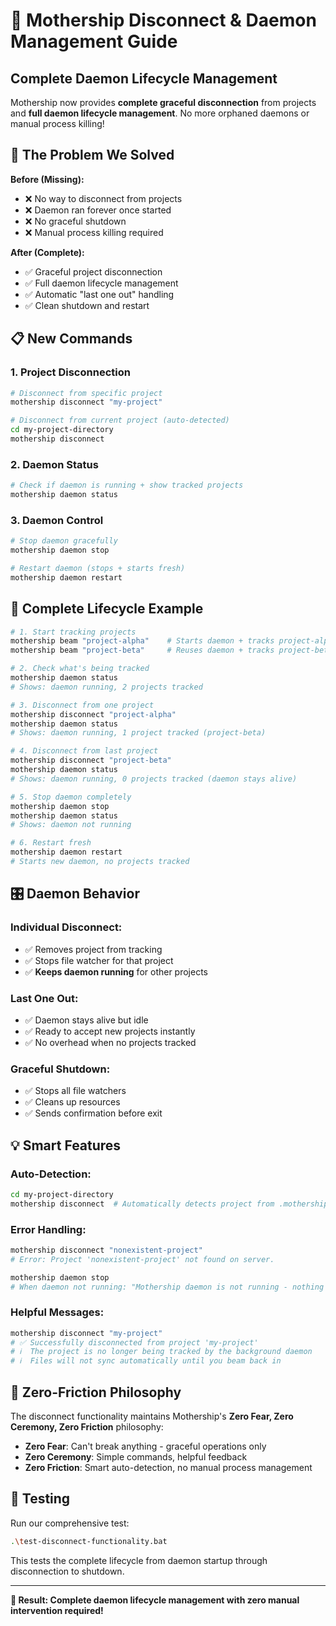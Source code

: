 # 🔌 Mothership Disconnect & Daemon Management Guide

## **Complete Daemon Lifecycle Management**

Mothership now provides **complete graceful disconnection** from projects and **full daemon lifecycle management**. No more orphaned daemons or manual process killing!

## 🎯 **The Problem We Solved**

**Before (Missing):**
- ❌ No way to disconnect from projects
- ❌ Daemon ran forever once started
- ❌ No graceful shutdown
- ❌ Manual process killing required

**After (Complete):**
- ✅ Graceful project disconnection
- ✅ Full daemon lifecycle management
- ✅ Automatic "last one out" handling
- ✅ Clean shutdown and restart

## 📋 **New Commands**

### **1. Project Disconnection**
```bash
# Disconnect from specific project
mothership disconnect "my-project"

# Disconnect from current project (auto-detected)
cd my-project-directory
mothership disconnect
```

### **2. Daemon Status**
```bash
# Check if daemon is running + show tracked projects
mothership daemon status
```

### **3. Daemon Control**
```bash
# Stop daemon gracefully
mothership daemon stop

# Restart daemon (stops + starts fresh)
mothership daemon restart
```

## 🔄 **Complete Lifecycle Example**

```bash
# 1. Start tracking projects
mothership beam "project-alpha"    # Starts daemon + tracks project-alpha
mothership beam "project-beta"     # Reuses daemon + tracks project-beta

# 2. Check what's being tracked
mothership daemon status
# Shows: daemon running, 2 projects tracked

# 3. Disconnect from one project
mothership disconnect "project-alpha"
mothership daemon status
# Shows: daemon running, 1 project tracked (project-beta)

# 4. Disconnect from last project
mothership disconnect "project-beta"
mothership daemon status
# Shows: daemon running, 0 projects tracked (daemon stays alive)

# 5. Stop daemon completely
mothership daemon stop
mothership daemon status
# Shows: daemon not running

# 6. Restart fresh
mothership daemon restart
# Starts new daemon, no projects tracked
```

## 🎛️ **Daemon Behavior**

### **Individual Disconnect:**
- ✅ Removes project from tracking
- ✅ Stops file watcher for that project
- ✅ **Keeps daemon running** for other projects

### **Last One Out:**
- ✅ Daemon stays alive but idle
- ✅ Ready to accept new projects instantly
- ✅ No overhead when no projects tracked

### **Graceful Shutdown:**
- ✅ Stops all file watchers
- ✅ Cleans up resources
- ✅ Sends confirmation before exit

## 💡 **Smart Features**

### **Auto-Detection:**
```bash
cd my-project-directory
mothership disconnect  # Automatically detects project from .mothership/project.json
```

### **Error Handling:**
```bash
mothership disconnect "nonexistent-project"
# Error: Project 'nonexistent-project' not found on server.

mothership daemon stop
# When daemon not running: "Mothership daemon is not running - nothing to stop"
```

### **Helpful Messages:**
```bash
mothership disconnect "my-project"
# ✅ Successfully disconnected from project 'my-project'
# ℹ️  The project is no longer being tracked by the background daemon
# ℹ️  Files will not sync automatically until you beam back in
```

## 🚀 **Zero-Friction Philosophy**

The disconnect functionality maintains Mothership's **Zero Fear, Zero Ceremony, Zero Friction** philosophy:

- **Zero Fear**: Can't break anything - graceful operations only
- **Zero Ceremony**: Simple commands, helpful feedback
- **Zero Friction**: Smart auto-detection, no manual process management

## 🧪 **Testing**

Run our comprehensive test:
```bash
.\test-disconnect-functionality.bat
```

This tests the complete lifecycle from daemon startup through disconnection to shutdown.

---

**🎉 Result: Complete daemon lifecycle management with zero manual intervention required!** 